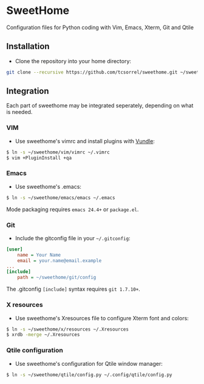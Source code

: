 # SweetHome
Configuration files for Python coding with Vim, Emacs, Xterm, Git and Qtile

## Installation
* Clone the repository into your home directory:
```bash
git clone --recursive https://github.com/tcsorrel/sweethome.git ~/sweethome
```

## Integration
Each part of sweethome may be integrated seperately,
depending on what is needed.

### VIM
* Use sweethome's vimrc and install plugins with
[Vundle](https://github.com/gmarik/Vundle.vim):
```bash
$ ln -s ~/sweethome/vim/vimrc ~/.vimrc
$ vim +PluginInstall +qa
```

### Emacs
* Use sweethome's .emacs:
```bash
$ ln -s ~/sweethome/emacs/emacs ~/.emacs
```
Mode packaging requires `emacs 24.4+` or `package.el`.

### Git
* Include the gitconfig file in your `~/.gitconfig`:
```INI
[user]
    name = Your Name
    email = your.name@email.example
...
[include]
    path = ~/sweethome/git/config
```
The .gitconfig `[include]` syntax requires `git 1.7.10+`.

### X resources
* Use sweethome's Xresources file to configure Xterm font and colors:
```bash
$ ln -s ~/sweethome/x/resources ~/.Xresources
$ xrdb -merge ~/.Xresources
```

### Qtile configuration
* Use sweethome's configuration for Qtile window manager:
```bash
$ ln -s ~/sweethome/qtile/config.py ~/.config/qtile/config.py
```
